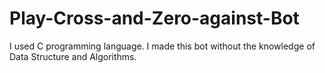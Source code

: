 # Play-Cross-and-Zero-against-Bot
 I used C programming language. I made this bot without the knowledge of Data Structure and Algorithms.
